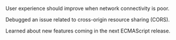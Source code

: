 User experience should improve when network connectivity is poor.

Debugged an issue related to cross-origin resource sharing (CORS).

Learned about new features coming in the next ECMAScript release.